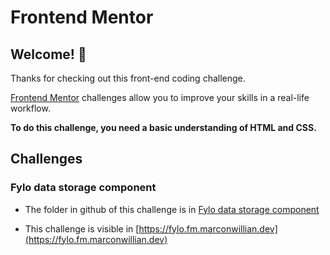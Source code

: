 # Frontend Mentor
## Welcome! 👋

Thanks for checking out this front-end coding challenge.

[Frontend Mentor](https://www.frontendmentor.io) challenges allow you to improve your skills in a real-life workflow.

**To do this challenge, you need a basic understanding of HTML and CSS.**

## Challenges

### Fylo data storage component

- The folder in github of this challenge is in [Fylo data storage component](./challenges/fylo-data_storage_component)

- This challenge is visible in [https://fylo.fm.marconwillian.dev](https://fylo.fm.marconwillian.dev)